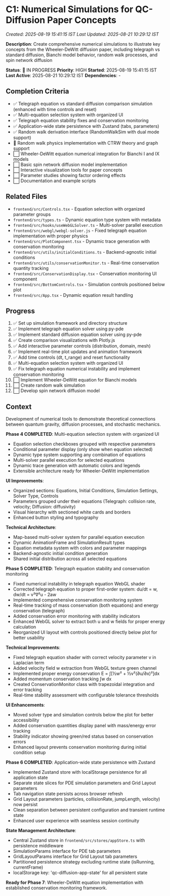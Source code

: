 # C1: Numerical Simulations for QC-Diffusion Paper Concepts
*Created: 2025-08-19 15:41:15 IST*
*Last Updated: 2025-08-21 10:29:12 IST*

**Description**: Create comprehensive numerical simulations to illustrate key concepts from the Wheeler-DeWitt diffusion paper, including telegraph vs standard diffusion, Bianchi model behavior, random walk processes, and spin network diffusion

**Status**: 🔄 IN PROGRESS
**Priority**: HIGH
**Started**: 2025-08-19 15:41:15 IST
**Last Active**: 2025-08-21 10:29:12 IST
**Dependencies**: -

## Completion Criteria
- ✅ Telegraph equation vs standard diffusion comparison simulation (enhanced with time controls and reset)
- ✅ Multi-equation selection system with organized UI  
- ✅ Telegraph equation stability fixes and conservation monitoring
- ✅ Application-wide state persistence with Zustand (tabs, parameters)
- ✅ Random walk derivation interface (RandomWalkSim with dual mode support)
- 🔄 Random walk physics implementation with CTRW theory and graph support
- ⬜ Wheeler-DeWitt equation numerical integration for Bianchi I and IX models
- ⬜ Basic spin network diffusion model implementation
- ⬜ Interactive visualization tools for paper concepts
- ⬜ Parameter studies showing factor ordering effects
- ⬜ Documentation and example scripts

## Related Files
- `frontend/src/Controls.tsx` - Equation selection with organized parameter groups
- `frontend/src/types.ts` - Dynamic equation type system with metadata
- `frontend/src/hooks/useWebGLSolver.ts` - Multi-solver parallel execution
- `frontend/src/webgl/webgl-solver.js` - Fixed telegraph equation implementation with proper physics
- `frontend/src/PlotComponent.tsx` - Dynamic trace generation with conservation monitoring
- `frontend/src/utils/initialConditions.ts` - Backend-agnostic initial conditions
- `frontend/src/utils/conservationMonitor.ts` - Real-time conservation quantity tracking
- `frontend/src/ConservationDisplay.tsx` - Conservation monitoring UI component
- `frontend/src/BottomControls.tsx` - Simulation controls positioned below plot
- `frontend/src/App.tsx` - Dynamic equation result handling

## Progress
1. ✅ Set up simulation framework and directory structure
2. ✅ Implement telegraph equation solver using py-pde
3. ✅ Implement standard diffusion equation solver using py-pde
4. ✅ Create comparison visualizations with Plotly.js
5. ✅ Add interactive parameter controls (distribution, domain, mesh)
6. ✅ Implement real-time plot updates and animation framework
7. ✅ Add time controls (dt, t_range) and reset functionality
8. ✅ Multi-equation selection system with organized UI
9. ✅ Fix telegraph equation numerical instability and implement conservation monitoring
10. ⬜ Implement Wheeler-DeWitt equation for Bianchi models
10. ⬜ Create random walk simulation
11. ⬜ Develop spin network diffusion model

## Context
Development of numerical tools to demonstrate theoretical connections between quantum gravity, diffusion processes, and stochastic mechanics.

**Phase 4 COMPLETED**: Multi-equation selection system with organized UI
- Equation selection checkboxes grouped with respective parameters
- Conditional parameter display (only show when equation selected)
- Dynamic type system supporting any combination of equations
- Multi-solver parallel execution for selected equations
- Dynamic trace generation with automatic colors and legends
- Extensible architecture ready for Wheeler-DeWitt implementation

**UI Improvements**:
- Organized sections: Equations, Initial Conditions, Simulation Settings, Solver Type, Controls
- Parameters grouped under their equations (Telegraph: collision rate, velocity; Diffusion: diffusivity)
- Visual hierarchy with sectioned white cards and borders
- Enhanced button styling and typography

**Technical Architecture**:
- Map-based multi-solver system for parallel equation execution
- Dynamic AnimationFrame and SimulationResult types
- Equation metadata system with colors and parameter mappings
- Backend-agnostic initial condition generation
- Shared initial distribution across all selected equations

**Phase 5 COMPLETED**: Telegraph equation stability and conservation monitoring
- Fixed numerical instability in telegraph equation WebGL shader
- Corrected telegraph equation to proper first-order system: du/dt = w, dw/dt = v²∇²u - 2aw  
- Implemented comprehensive conservation monitoring system
- Real-time tracking of mass conservation (both equations) and energy conservation (telegraph)
- Added conservation error monitoring with stability indicators
- Enhanced WebGL solver to extract both u and w fields for proper energy calculation
- Reorganized UI layout with controls positioned directly below plot for better usability

**Technical Improvements**:
- Fixed telegraph equation shader with correct velocity parameter v in Laplacian term
- Added velocity field w extraction from WebGL texture green channel
- Implemented proper energy conservation E = ∫[½w² + ½v²(∂u/∂x)²]dx
- Added momentum conservation tracking ∫w dx
- Created ConservationMonitor class with trapezoidal integration and error tracking
- Real-time stability assessment with configurable tolerance thresholds

**UI Enhancements**:
- Moved solver type and simulation controls below the plot for better accessibility  
- Added conservation quantities display panel with mass/energy error tracking
- Stability indicator showing green/red status based on conservation errors
- Enhanced layout prevents conservation monitoring during initial condition setup

**Phase 6 COMPLETED**: Application-wide state persistence with Zustand
- Implemented Zustand store with localStorage persistence for all application state
- Separate state slices for PDE simulation parameters and Grid Layout parameters
- Tab navigation state persists across browser refresh
- Grid Layout parameters (particles, collisionRate, jumpLength, velocity) now persist
- Clean separation between persistent configuration and transient runtime state
- Enhanced user experience with seamless session continuity

**State Management Architecture**:
- Central Zustand store in `frontend/src/stores/appStore.ts` with persistence middleware
- SimulationParams interface for PDE tab parameters
- GridLayoutParams interface for Grid Layout tab parameters  
- Partitioned persistence strategy excluding runtime state (isRunning, currentFrame)
- localStorage key: 'qc-diffusion-app-state' for all persistent state

**Ready for Phase 7**: Wheeler-DeWitt equation implementation with established conservation monitoring framework.
